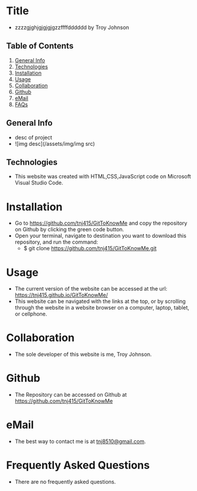 # Title
* zzzzgjghjgjgjgjgzzffffdddddd by Troy Johnson

## Table of Contents
1. [General Info](#general-info)
2. [Technologies](#technologies)
3. [Installation](#installation)
4. [Usage](#usage)
5. [Collaboration](#collaboration)
6. [Github](#github)
7. [eMail](#email)
8. [FAQs](#faqs)

## General Info
* desc of project
* ![img desc](/assets/img/img src)

## Technologies
* This website was created with HTML,CSS,JavaScript code on Microsoft Visual Studio Code.

# Installation
* Go to https://github.com/tnj415/GitToKnowMe and copy the repository on Github by clicking the green code button.
* Open your terminal, navigate to destination you want to download this repository, and run the command:
    * $ git clone https://github.com/tnj415/GitToKnowMe.git

# Usage
* The current version of the website can be accessed at the url: https://tnj415.github.io/GitToKnowMe/
* This website can be navigated with the links at the top, or by scrolling through the website in a website browser on a computer, laptop, tablet, or cellphone.

# Collaboration
* The sole developer of this website is me, Troy Johnson.

# Github
* The Repository can be accessed on Github at https://github.com/tnj415/GitToKnowMe

# eMail
* The best way to contact me is at tnj8510@gmail.com.

# Frequently Asked Questions
* There are no frequently asked questions.